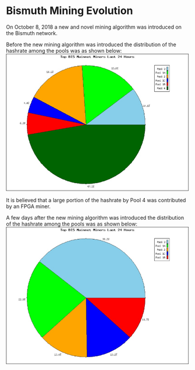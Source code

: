 # Bismuth Mining Evolution

On October 8, 2018 a new and novel mining algorithm was introduced on the Bismuth network.

Before the new mining algorithm was introduced the distribution of the hashrate among the pools was as shown below:  
<img src="pools-854660.jpg" width="500" alt="Pools before the fork">  

It is believed that a large portion of the hashrate by Pool 4 was contributed by an FPGA miner.

A few days after the new mining algorithm was introduced the distribution of the hashrate among the pools was as shown below:  
<img src="pools-863318.jpg" width="500" alt="Pools after the fork">  

